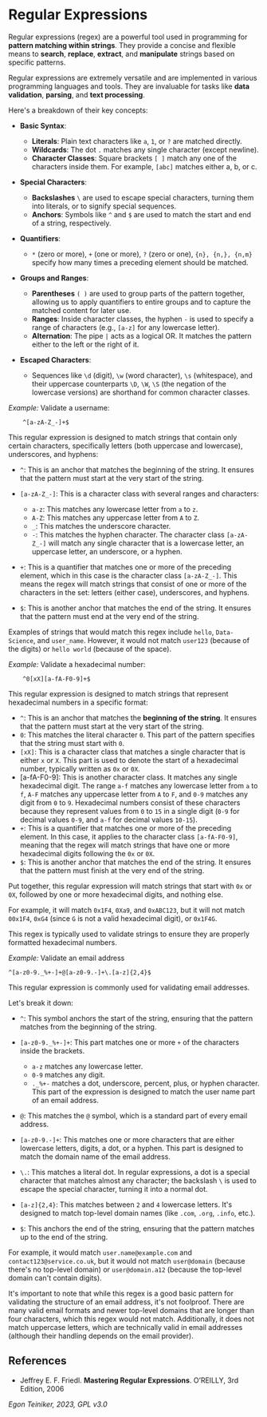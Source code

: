 # Regular Expressions 

Regular expressions (regex) are a powerful tool used in programming for **pattern matching 
within strings**. They provide a concise and flexible means to **search**, **replace**,
**extract**, and **manipulate** strings based on specific patterns. 

Regular expressions are extremely versatile and are implemented in various programming 
languages and tools. 
They are invaluable for tasks like **data validation**, **parsing**, and **text processing**. 

Here's a breakdown of their key concepts:

* **Basic Syntax**:
    * **Literals**: Plain text characters like `a`, `1`, or `?` are matched directly.
    * **Wildcards**: The dot `.` matches any single character (except newline).
    * **Character Classes**: Square brackets `[ ]` match any one of the characters inside 
        them. For example, `[abc]` matches either a, b, or c.

* **Special Characters**:
    * **Backslashes** `\` are used to escape special characters, turning them into 
        literals, or to signify special sequences.
    * **Anchors**: Symbols like `^` and `$` are used to match the start and end of a 
        string, respectively.

* **Quantifiers**:
    * `*` (zero or more), `+` (one or more), `?` (zero or one), `{n}, {n,}, {n,m}` specify 
        how many times a preceding element should be matched.

* **Groups and Ranges**:
    * **Parentheses** `( )` are used to group parts of the pattern together, allowing us 
        to apply quantifiers to entire groups and to capture the matched content for later use.
    * **Ranges**: Inside character classes, the hyphen `-` is used to specify a range of 
        characters (e.g., `[a-z]` for any lowercase letter).
    * **Alternation**: The pipe `|` acts as a logical OR. It matches the pattern either to 
        the left or the right of it.

* **Escaped Characters**:
    * Sequences like `\d` (digit), `\w` (word character), `\s` (whitespace), and their 
        uppercase counterparts `\D`, `\W`, `\S` (the negation of the lowercase versions) 
        are shorthand for common character classes.



_Example:_ Validate a username: 
```
    ^[a-zA-Z_-]+$
```    
This regular expression is designed to match strings that contain only certain
characters, specifically letters (both uppercase and lowercase), underscores, 
and hyphens: 
* `^`: This is an anchor that matches the beginning of the string. It ensures that 
	the pattern must start at the very start of the string.

* `[a-zA-Z_-]`: This is a character class with several ranges and characters:
	* `a-z`: This matches any lowercase letter from `a` to `z`.
	* `A-Z`: This matches any uppercase letter from `A` to `Z`.
	* `_`: This matches the underscore character.
	* `-`: This matches the hyphen character.
	The character class `[a-zA-Z_-]` will match any single character that is a 
		lowercase letter, an uppercase letter, an underscore, or a hyphen.

* `+`: This is a quantifier that matches one or more of the preceding element, 
	which in this case is the character class `[a-zA-Z_-]`. 
	This means the regex will match strings that consist of one or more of 
	the characters in the set: letters (either case), underscores, and hyphens.

* `$`: This is another anchor that matches the end of the string. 
	It ensures that the pattern must end at the very end of the string.

Examples of strings that would match this regex include `hello`, `Data-Science`, 
and `user_name`. However, it would not match `user123` (because of the digits) 
or `hello world` (because of the space).



_Example:_ Validate a hexadecimal number: 
```
    ^0[xX][a-fA-F0-9]+$ 
```
This regular expression is designed to match strings that represent hexadecimal numbers 
in a specific format:
* `^`: This is an anchor that matches the **beginning of the string**. It ensures that 
    the pattern must start at the very start of the string.
* `0`: This matches the literal character `0`. This part of the pattern specifies 
	that the string must start with `0`.
* `[xX]`: This is a character class that matches a single character that is either 
	`x` or `X`. This part is used to denote the start of a hexadecimal number, 
	typically written as `0x` or `0X`.
* [a-fA-F0-9]: This is another character class. It matches any single hexadecimal 
	digit. The range `a-f` matches any lowercase letter from `a` to `f`, `A-F` matches any 
	uppercase letter from `A` to `F`, and `0-9` matches any digit from `0` to `9`. 
	Hexadecimal numbers consist of these characters because they represent values 
	from `0` to `15` in a single digit (`0-9` for decimal values `0-9`, and `a-f` for decimal 
	values `10-15`).
* `+`: This is a quantifier that matches one or more of the preceding element. 
	In this case, it applies to the character class `[a-fA-F0-9]`, meaning that the 
	regex will match strings that have one or more hexadecimal digits following 
	the `0x` or `0X`.
* `$`: This is another anchor that matches the end of the string. It ensures that 
	the pattern must finish at the very end of the string.

Put together, this regular expression will match strings that start with `0x` or `0X`, 
followed by one or more hexadecimal digits, and nothing else. 

For example, it will match `0x1F4`, `0Xa9`, and `0xABC123`, but it will not match `00x1F4`, 
`0xG4` (since `G` is not a valid hexadecimal digit), or `0x1F4G`.

This regex is typically used to validate strings to ensure they are properly 
formatted hexadecimal numbers.


_Example:_ Validate an email address
```
^[a-z0-9._%+-]+@[a-z0-9.-]+\.[a-z]{2,4}$
```
This regular expression is commonly used for validating email addresses. 

Let's break it down:

* `^`: This symbol anchors the start of the string, ensuring that the pattern 
    matches from the beginning of the string.

* `[a-z0-9._%+-]+`: This part matches one or more `+` of the characters 
    inside the brackets.
	* `a-z` matches any lowercase letter.
	* `0-9` matches any digit.
	* `._%+-` matches a dot, underscore, percent, plus, or hyphen character.
	This part of the expression is designed to match the user name part of an email address.

* `@`: This matches the `@` symbol, which is a standard part of every email address.

* `[a-z0-9.-]+`: This matches one or more characters that are either lowercase 
    letters, digits, a dot, or a hyphen.
    This part is designed to match the domain name of the email address.
* `\.`: This matches a literal dot. In regular expressions, a dot is a special character 
    that matches almost any character; the backslash `\` is used to escape the special 
    character, turning it into a normal dot.

* `[a-z]{2,4}`: This matches between `2` and `4` lowercase letters.
	It's designed to match top-level domain names (like `.com`, `.org`, `.info`, etc.).

* `$`: This anchors the end of the string, ensuring that the pattern matches up to 
    the end of the string.

For example, it would match `user.name@example.com` and `contact123@service.co.uk`, 
but it would not match `user@domain` (because there's no top-level domain) or 
`user@domain.a12` (because the top-level domain can't contain digits).

It's important to note that while this regex is a good basic pattern for validating 
the structure of an email address, it's not foolproof. There are many valid email 
formats and newer top-level domains that are longer than four characters, which this 
regex would not match. Additionally, it does not match uppercase letters, which are 
technically valid in email addresses (although their handling depends on the email 
provider).

## References

* Jeffrey E. F. Friedl. **Mastering Regular Expressions**. O’REILLY, 3rd Edition, 2006



*Egon Teiniker, 2023, GPL v3.0* 